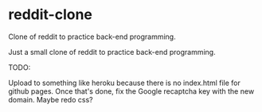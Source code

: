 # reddit-clone
Clone of reddit to practice back-end programming.

Just a small clone of reddit to practice back-end programming.

TODO:

Upload to something like heroku because there is no index.html file for github pages.
Once that's done, fix the Google recaptcha key with the new domain.
Maybe redo css?
